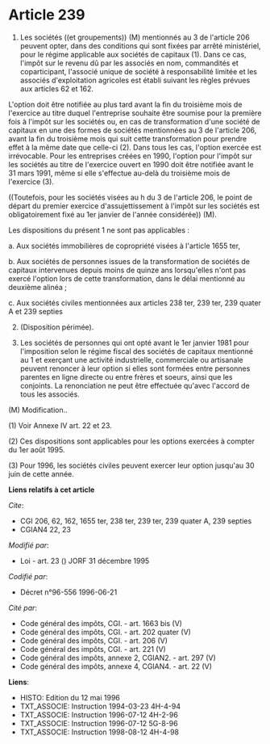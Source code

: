 # Article 239

1. Les sociétés ((et groupements)) (M) mentionnés au 3 de l'article 206 peuvent opter, dans des conditions qui sont fixées
par arrêté ministériel, pour le régime applicable aux sociétés de capitaux (1). Dans ce cas, l'impôt sur le revenu dû par les
associés en nom, commandités et coparticipant, l'associé unique de société à responsabilité limitée et les associés
d'exploitation agricoles est établi suivant les règles prévues aux articles 62 et 162.

L'option doit être notifiée au plus tard avant la fin du troisième mois de l'exercice au titre duquel l'entreprise souhaite
être soumise pour la première fois à l'impôt sur les sociétés ou, en cas de transformation d'une société de capitaux en une
des formes de sociétés mentionnées au 3 de l'article 206, avant la fin du troisième mois qui suit cette transformation pour
prendre effet à la même date que celle-ci (2). Dans tous les cas, l'option exercée est irrévocable. Pour les entreprises
créées en 1990, l'option pour l'impôt sur les sociétés au titre de l'exercice ouvert en 1990 doit être notifiée avant le 31
mars 1991, même si elle s'effectue au-delà du troisième mois de l'exercice (3).

((Toutefois, pour les sociétés visées au h du 3 de l'article 206, le point de départ du premier exercice d'assujettissement à
l'impôt sur les sociétés est obligatoirement fixé au 1er janvier de l'année considérée)) (M).

Les dispositions du présent 1 ne sont pas applicables :

a. Aux sociétés immobilières de copropriété visées à l'article 1655 ter,

b. Aux sociétés de personnes issues de la transformation de sociétés de capitaux intervenues depuis moins de quinze ans
lorsqu'elles n'ont pas exercé l'option lors de cette transformation, dans le délai mentionné au deuxième alinéa ;

c. Aux sociétés civiles mentionnées aux articles 238 ter, 239 ter, 239 quater A et 239 septies

2. (Disposition périmée).

3. Les sociétés de personnes qui ont opté avant le 1er janvier 1981 pour l'imposition selon le régime fiscal des sociétés de
capitaux mentionné au 1 et exerçant une activité industrielle, commerciale ou artisanale peuvent renoncer à leur option si
elles sont formées entre personnes parentes en ligne directe ou entre frères et soeurs, ainsi que les conjoints. La
renonciation ne peut être effectuée qu'avec l'accord de tous les associés.

(M) Modification..

(1) Voir Annexe IV art. 22 et 23.

(2) Ces dispositions sont applicables pour les options exercées à compter du 1er août 1995.

(3) Pour 1996, les sociétés civiles peuvent exercer leur option jusqu'au 30 juin de cette année.

**Liens relatifs à cet article**

_Cite_:

  - CGI 206, 62, 162, 1655 ter, 238 ter, 239 ter, 239 quater A, 239 septies
  - CGIAN4 22, 23

_Modifié par_:

  - Loi - art. 23 () JORF 31 décembre 1995

_Codifié par_:

  - Décret n°96-556 1996-06-21

_Cité par_:

  - Code général des impôts, CGI. - art. 1663 bis (V)
  - Code général des impôts, CGI. - art. 202 quater (V)
  - Code général des impôts, CGI. - art. 206 (V)
  - Code général des impôts, CGI. - art. 221 (V)
  - Code général des impôts, annexe 2, CGIAN2. - art. 297 (V)
  - Code général des impôts, annexe 4, CGIAN4. - art. 22 (V)

**Liens**:

  - HISTO: Edition du 12 mai 1996
  - TXT_ASSOCIE: Instruction 1994-03-23 4H-4-94
  - TXT_ASSOCIE: Instruction 1996-07-12 4H-2-96
  - TXT_ASSOCIE: Instruction 1996-07-12 5G-8-96
  - TXT_ASSOCIE: Instruction 1998-08-12 4H-4-98
